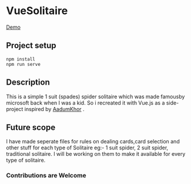 # VueSolitaire

[Demo]()

## Project setup

```
npm install
npm run serve
```

## Description

This is a simple 1 suit (spades) spider solitaire which was made famousby microsoft back when I was a kid. So i recreated it with Vue.js as a side-project inspired by [AadumKhor](https://github.com/AadumKhor) .

## Future scope

I have made seperate files for rules on dealing cards,card selection and other stuff for each type of Solitaire eg:- 1 suit spider, 2 suit spider, traditional solitaire. I will be working on them to make it available for every type of solitaire.

### Contributions are Welcome
